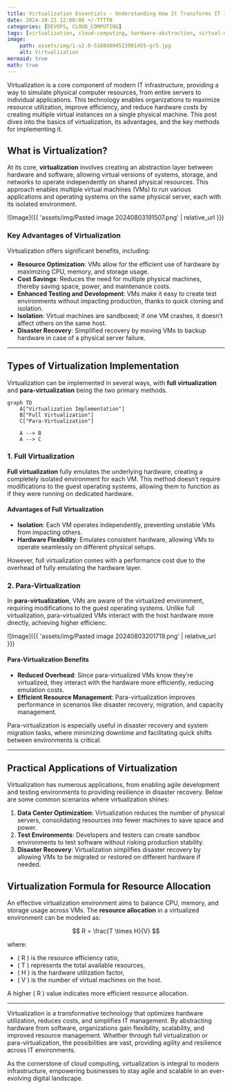 ```yaml
---
title: Virtualization Essentials - Understanding How It Transforms IT Infrastructure 
date: 2024-10-21 12:00:00 +/-TTTT0
categories: [DEVOPS, CLOUD_COMPUTING]
tags: [virtualization, cloud-computing, hardware-abstraction, virtual-machines, resource-optimization, full-virtualization, para-virtualization, data-center-management, disaster-recovery, system-migration, sandbox-environment, it-infrastructure, cost-savings, DevOps, testing-and-development]
image:
    path: assets/img/1-s2.0-S1084804523001455-gr5.jpg
    alt: Virtualization
mermaid: true
math: true
---
```


Virtualization is a core component of modern IT infrastructure, providing a way to simulate physical computer resources, from entire servers to individual applications. This technology enables organizations to maximize resource utilization, improve efficiency, and reduce hardware costs by creating multiple virtual instances on a single physical machine. This post dives into the basics of virtualization, its advantages, and the key methods for implementing it.

## What is Virtualization?

At its core, **virtualization** involves creating an abstraction layer between hardware and software, allowing virtual versions of systems, storage, and networks to operate independently on shared physical resources. This approach enables multiple virtual machines (VMs) to run various applications and operating systems on the same physical server, each with its isolated environment.

![Image]({{ 'assets/img/Pasted image 20240803191507.png' | relative_url }})

### Key Advantages of Virtualization

Virtualization offers significant benefits, including:
- **Resource Optimization**: VMs allow for the efficient use of hardware by maximizing CPU, memory, and storage usage.
- **Cost Savings**: Reduces the need for multiple physical machines, thereby saving space, power, and maintenance costs.
- **Enhanced Testing and Development**: VMs make it easy to create test environments without impacting production, thanks to quick cloning and isolation.
- **Isolation**: Virtual machines are sandboxed; if one VM crashes, it doesn’t affect others on the same host.
- **Disaster Recovery**: Simplified recovery by moving VMs to backup hardware in case of a physical server failure.

---

## Types of Virtualization Implementation

Virtualization can be implemented in several ways, with **full virtualization** and **para-virtualization** being the two primary methods.

```mermaid
graph TD
    A["Virtualization Implementation"]
    B["Full Virtualization"]
    C["Para-Virtualization"]
    
    A --> B
    A --> C
```

### 1. Full Virtualization

**Full virtualization** fully emulates the underlying hardware, creating a completely isolated environment for each VM. This method doesn’t require modifications to the guest operating systems, allowing them to function as if they were running on dedicated hardware.

#### Advantages of Full Virtualization

- **Isolation**: Each VM operates independently, preventing unstable VMs from impacting others.
- **Hardware Flexibility**: Emulates consistent hardware, allowing VMs to operate seamlessly on different physical setups.
  
However, full virtualization comes with a performance cost due to the overhead of fully emulating the hardware layer.

### 2. Para-Virtualization

In **para-virtualization**, VMs are aware of the virtualized environment, requiring modifications to the guest operating systems. Unlike full virtualization, para-virtualized VMs interact with the host hardware more directly, achieving higher efficienc.

![Image]({{ 'assets/img/Pasted image 20240803201719.png' | relative_url }})

#### Para-Virtualization Benefits

- **Reduced Overhead**: Since para-virtualized VMs know they’re virtualized, they interact with the hardware more efficiently, reducing emulation costs.
- **Efficient Resource Management**: Para-virtualization improves performance in scenarios like disaster recovery, migration, and capacity management.

Para-virtualization is especially useful in disaster recovery and system migration tasks, where minimizing downtime and facilitating quick shifts between environments is critical.

---

## Practical Applications of Virtualization

Virtualization has numerous applications, from enabling agile development and testing environments to providing resilience in disaster recovery. Below are some common scenarios where virtualization shines:

1. **Data Center Optimization**: Virtualization reduces the number of physical servers, consolidating resources into fewer machines to save space and power.
2. **Test Environments**: Developers and testers can create sandbox environments to test software without risking production stability.
3. **Disaster Recovery**: Virtualization simplifies disaster recovery by allowing VMs to be migrated or restored on different hardware if needed.

## Virtualization Formula for Resource Allocation

An effective virtualization environment aims to balance CPU, memory, and storage usage across VMs. The **resource allocation** in a virtualized environment can be modeled as:

$$
R = \frac{T \times H}{V}
$$

where:
- \( R \) is the resource efficiency ratio,
- \( T \) represents the total available resources,
- \( H \) is the hardware utilization factor,
- \( V \) is the number of virtual machines on the host.

A higher \( R \) value indicates more efficient resource allocation.

---
Virtualization is a transformative technology that optimizes hardware utilization, reduces costs, and simplifies IT management. By abstracting hardware from software, organizations gain flexibility, scalability, and improved resource management. Whether through full virtualization or para-virtualization, the possibilities are vast, providing agility and resilience across IT environments. 

As the cornerstone of cloud computing, virtualization is integral to modern infrastructure, empowering businesses to stay agile and scalable in an ever-evolving digital landscape.
